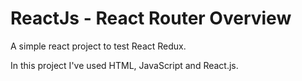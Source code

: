 # ReactJs - React Router Overview
A simple react project to test React Redux.

In this project I've used HTML, JavaScript and React.js.
